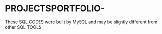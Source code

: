 # PROJECTSPORTFOLIO-

These SQL CODES were built by MySQL
and may be slightly different from other SQL TOOLS
